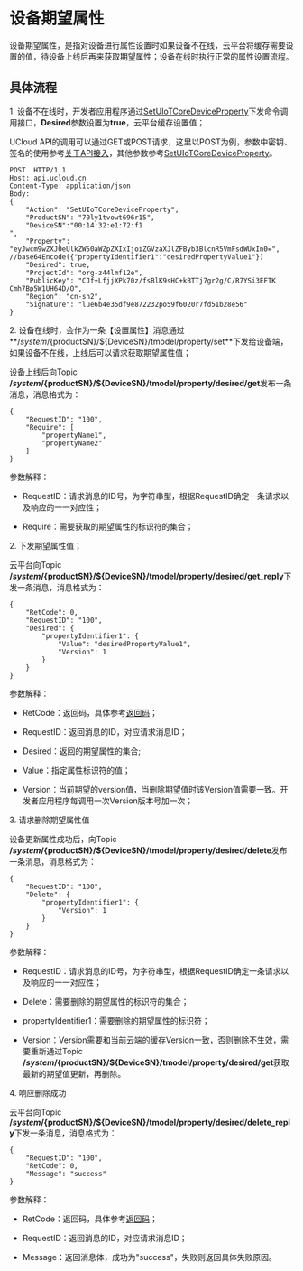 

# 设备期望属性

设备期望属性，是指对设备进行属性设置时如果设备不在线，云平台将缓存需要设置的值，待设备上线后再来获取期望属性；设备在线时执行正常的属性设置流程。

## 具体流程

1\. 设备不在线时，开发者应用程序通过[SetUIoTCoreDeviceProperty](../../api_guide/tingmodemgmtapi)下发命令调用接口，**Desired**参数设置为**true**，云平台缓存设置值；   

UCloud API的调用可以通过GET或POST请求，这里以POST为例，参数中密钥、签名的使用参考[关于API接入](../../api_guide/api_guidehelp)，其他参数参考[SetUIoTCoreDeviceProperty](../../api_guide/tingmodemgmtapi)。

```
POST  HTTP/1.1
Host: api.ucloud.cn
Content-Type: application/json
Body:
{
	"Action": "SetUIoTCoreDeviceProperty",
	"ProductSN": "70ly1tvowt696r15",
	"DeviceSN":"00:14:32:e1:72:f1
",
	"Property": "eyJwcm9wZXJ0eUlkZW50aWZpZXIxIjoiZGVzaXJlZFByb3BlcnR5VmFsdWUxIn0=", //base64Encode({"propertyIdentifier1":"desiredPropertyValue1"})
	"Desired": true,
	"ProjectId": "org-z44lmf12e",
	"PublicKey": "CJf+LfjjXPk70z/fsBlK9sHC+kBTTj7gr2g/C/R7YSi3EFTK   Cmh7Bp5W1UH64D/O",
	"Region": "cn-sh2",
	"Signature": "lue6b4e35df9e872232po59f6020r7fd51b28e56"
}
```

2\. 设备在线时，会作为一条【设置属性】消息通过**/$system/${productSN}/${DeviceSN}/tmodel/property/set**下发给设备端，如果设备不在线，上线后可以请求获取期望属性值；  

设备上线后向Topic **/$system/${productSN}/${DeviceSN}/tmodel/property/desired/get**发布一条消息，消息格式为：

```
{
	"RequestID": "100",
	"Require": [
		"propertyName1",
		"propertyName2"
	]
}
```

参数解释：

- RequestID：请求消息的ID号，为字符串型，根据RequestID确定一条请求以及响应的一一对应性；

- Require：需要获取的期望属性的标识符的集合；

2\. 下发期望属性值；

云平台向Topic **/$system/${productSN}/${DeviceSN}/tmodel/property/desired/get_reply**下发一条消息，消息格式为：

```
{
	"RetCode": 0,
	"RequestID": "100",
	"Desired": {
		"propertyIdentifier1": {
			"Value": "desiredPropertyValue1",
			"Version": 1
		}
	}
}
```

参数解释：

- RetCode：返回码，具体参考[返回码](../../api_guide/retcode)；

- RequestID：返回消息的ID，对应请求消息ID；

- Desired：返回的期望属性的集合;

- Value：指定属性标识符的值；

- Version：当前期望的version值，当删除期望值时该Version值需要一致。开发者应用程序每调用一次Version版本号加一次；

3\. 请求删除期望属性值

设备更新属性成功后，向Topic **/$system/${productSN}/${DeviceSN}/tmodel/property/desired/delete**发布一条消息，消息格式为：

```
{
	"RequestID": "100",
	"Delete": {
		"propertyIdentifier1": {
			"Version": 1
		}
	}
}
```

参数解释：

- RequestID：请求消息的ID号，为字符串型，根据RequestID确定一条请求以及响应的一一对应性；

- Delete：需要删除的期望属性的标识符的集合；

- propertyIdentifier1：需要删除的期望属性的标识符；

- Version：Version需要和当前云端的缓存Version一致，否则删除不生效，需要重新通过Topic **/$system/${productSN}/${DeviceSN}/tmodel/property/desired/get**获取最新的期望值更新，再删除。

4\. 响应删除成功

云平台向Topic **/$system/${productSN}/${DeviceSN}/tmodel/property/desired/delete_reply**下发一条消息，消息格式为：

```
{
	"RequestID": "100",
	"RetCode": 0,
	"Message": "success"
}
```

参数解释：

- RetCode：返回码，具体参考[返回码](../../api_guide/retcode)；

- RequestID：返回消息的ID，对应请求消息ID；

- Message：返回消息体，成功为"success"，失败则返回具体失败原因。